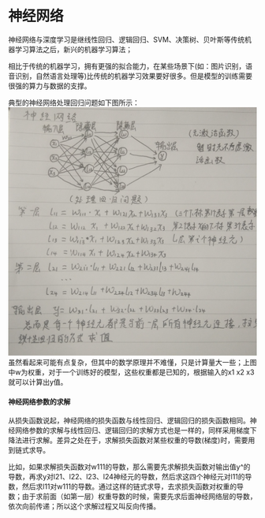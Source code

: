 神经网络
====
神经网络与深度学习是继线性回归、逻辑回归、SVM、决策树、贝叶斯等传统机器学习算法之后，新兴的机器学习算法；

相比于传统的机器学习，拥有更强的拟合能力，在某些场景下(如：图片识别，语音识别，自然语言处理等)比传统的机器学习效果要好很多。但是模型的训练需要很强的算力与数据的支撑。

典型的神经网络处理回归问题如下图所示：
![神经网络处理回归问题](/docs/ml/images/9-1.jpg)
虽然看起来可能有点复杂，但其中的数学原理并不难懂，只是计算量大一些；上图中w为权重，对于一个训练好的模型，这些权重都是已知的，根据输入的x1 x2 x3就可以计算出y值。

#### 神经网络参数的求解 ####

从损失函数说起，神经网络的损失函数与线性回归、逻辑回归的损失函数相同。神经网络参数的求解与线性回归、逻辑回归的求解方式也是一样的，同样采用梯度下降法进行求解。差异之处在于，求解损失函数对某些权重的导数(梯度)时，需要用到链式求导。

比如，如果求解损失函数对w111的导数，那么需要先求解损失函数对输出值y^的导数，再求y对l21、l22、l23、l24神经元的导数，然后求这四个神经元对l11的导数，然后求l11对w111的导数。通过这样的链式求导，去求损失函数对权重的导数；由于求前面（如第一层）权重导数的时候，需要先求后面神经网络层的导数，依次向前传递；所以这个求解过程又叫反向传播。
